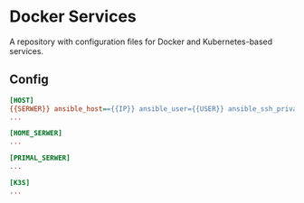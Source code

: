 # Docker Services
A repository with configuration files for Docker and Kubernetes-based services.

## Config

```ini
[HOST]
{{SERWER}} ansible_host=={{IP}} ansible_user={{USER}} ansible_ssh_private_key_file=~/.ssh/id_home_lab
...

[HOME_SERWER]
...

[PRIMAL_SERWER]
...

[K3S]
...

```